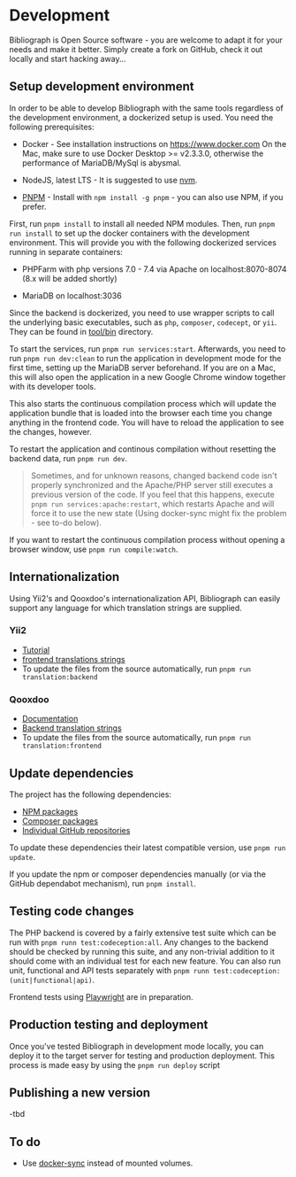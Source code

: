 # Development

Bibliograph is Open Source software - you are welcome to adapt
it for your needs and make it better. Simply create a fork
on GitHub, check it out locally and start hacking away...

## Setup development environment

In order to be able to develop Bibliograph with the same
tools regardless of the development environment, a dockerized
setup is used. You need the following prerequisites:

 - Docker - See installation instructions on https://www.docker.com
   On the Mac, make sure to use Docker Desktop >= v2.3.3.0, otherwise
   the performance of MariaDB/MySql is abysmal.
   
 - NodeJS, latest LTS - It is suggested to use [nvm](https://github.com/nvm-sh/nvm).
   
 - [PNPM](https://github.com/pnpm/pnpm) - Install with `npm install -g pnpm` - you can also use NPM, if you prefer.
 
First, run `pnpm install` to install all needed NPM modules.
Then, run `pnpm run install` to set up the docker containers
with the development environment. This will provide you with the
following dockerized services running in separate containers:

 - PHPFarm with php versions 7.0 - 7.4 via Apache on localhost:8070-8074 (8.x will be added shortly) 
   
 - MariaDB on localhost:3036

Since the backend is dockerized, you need to use wrapper scripts to
call the underlying basic executables, such as `php`, `composer`,
`codecept`, or `yii`. They can be found in [tool/bin](tool/bin) directory.
 
To start the services, run `pnpm run services:start`. Afterwards,
you need to run `pnpm run dev:clean` to run the application in
development mode for the first time, setting up the MariaDB server
beforehand. If you are on a Mac, this will also open the application
in a new Google Chrome window together with its developer tools.

This also starts the continuous compilation process which will
update the application bundle that is loaded into the browser
each time you change anything in the frontend code. You will
have to reload the application to see the changes, however.

To restart the application and continous compilation without
resetting the backend data, run `pnpm run dev`.

> Sometimes, and for unknown reasons, changed backend code isn't
properly synchronized and the Apache/PHP server still executes a previous
version of the code. If you feel that this happens, execute `pnpm run
services:apache:restart`, which restarts Apache and will force it to use
the new state (Using docker-sync might fix the problem - see to-do below).

If you want to restart the continuous compilation process
without opening a browser window, use `pnpm run compile:watch`.

## Internationalization

Using Yii2's and Qooxdoo's internationalization API, Bibliograph can
easily support any language for which translation strings are supplied. 

### Yii2
- [Tutorial](https://www.yiiframework.com/doc/guide/2.0/en/tutorial-i18n)
- [frontend translations strings](src/client/bibliograph/source/translation)
- To update the files from the source automatically, run `pnpm run translation:backend` 
  
### Qooxdoo
- [Documentation](https://qooxdoo.org/documentation/6.0/#/development/howto/internationalization)
- [Backend translation strings](src/server/messages/)
- To update the files from the source automatically, run `pnpm run translation:frontend`

## Update dependencies

The project has the following dependencies:

- [NPM packages](package.json)
- [Composer packages](src/server/composer.json)
- [Individual GitHub repositories](src/lib)

To update these dependencies their latest compatible version, use `pnpm run update`.

If you update the npm or composer dependencies manually (or via the GitHub
dependabot mechanism), run `pnpm install`.

## Testing code changes

The PHP backend is covered by a fairly extensive test suite which can be run with
`pnpm runn test:codeception:all`. Any changes to the backend should be checked by
running this suite, and any non-trivial addition to it should come with an individual
test for each new feature. You can also run unit, functional and API tests separately
with `pnpm runn test:codeception:(unit|functional|api)`.

Frontend tests using [Playwright](https://playwright.dev/) are in preparation. 

## Production testing and deployment 

Once you've tested Bibliograph in development mode locally, you can deploy it to the target server
for testing and production deployment. This process is made easy by using the `pnpm run deploy` script


## Publishing a new version
 -tbd

## To do
 - Use [docker-sync](https://docker-sync.readthedocs.io/en/latest/getting-started/installation.html) instead of mounted volumes.
